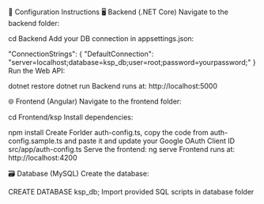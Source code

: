 🔧 Configuration Instructions
🖥️ Backend (.NET Core)
Navigate to the backend folder:
 
cd Backend
Add your DB connection in appsettings.json:
 
"ConnectionStrings": {
  "DefaultConnection": "server=localhost;database=ksp_db;user=root;password=yourpassword;"
}
Run the Web API:
 
dotnet restore
dotnet run
Backend runs at: http://localhost:5000

🌐 Frontend (Angular)
Navigate to the frontend folder:
 
cd Frontend/ksp
Install dependencies:
 
npm install
Create Forlder auth-config.ts, copy the code from auth-config.sample.ts and paste it and update your Google OAuth Client ID 
src/app/auth-config.ts
Serve the frontend:
ng serve
Frontend runs at: http://localhost:4200

🗃️ Database (MySQL)
Create the database:
 
CREATE DATABASE ksp_db;
Import provided SQL scripts in database  folder
 
